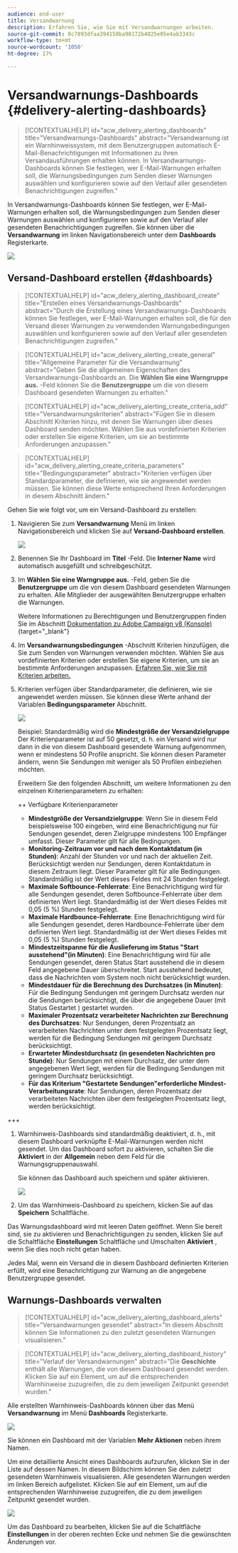 ```yaml
---
audience: end-user
title: Versandwarnung
description: Erfahren Sie, wie Sie mit Versandwarnungen arbeiten.
source-git-commit: 8c7893dfaa394158ba98172b4025e05e4ab3343c
workflow-type: tm+mt
source-wordcount: '1050'
ht-degree: 17%

---
```


# Versandwarnungs-Dashboards {#delivery-alerting-dashboards}

>[!CONTEXTUALHELP]
>id="acw_delivery_alerting_dashboards"
>title="Versandwarnungs-Dashboards"
>abstract="Versandwarnung ist ein Warnhinweissystem, mit dem Benutzergruppen automatisch E-Mail-Benachrichtigungen mit Informationen zu ihren Versandausführungen erhalten können. In Versandwarnungs-Dashboards können Sie festlegen, wer E-Mail-Warnungen erhalten soll, die Warnungsbedingungen zum Senden dieser Warnungen auswählen und konfigurieren sowie auf den Verlauf aller gesendeten Benachrichtigungen zugreifen."

In Versandwarnungs-Dashboards können Sie festlegen, wer E-Mail-Warnungen erhalten soll, die Warnungsbedingungen zum Senden dieser Warnungen auswählen und konfigurieren sowie auf den Verlauf aller gesendeten Benachrichtigungen zugreifen. Sie können über die **Versandwarnung** im linken Navigationsbereich unter dem **Dashboards** Registerkarte.

![](assets/alerting-dashboard-list.png)

## Versand-Dashboard erstellen {#dashboards}

>[!CONTEXTUALHELP]
>id="acw_delery_alerting_dashboard_create"
>title="Erstellen eines Versandwarnungs-Dashboards"
>abstract="Durch die Erstellung eines Versandwarnungs-Dashboards können Sie festlegen, wer E-Mail-Warnungen erhalten soll, die für den Versand dieser Warnungen zu verwendenden Warnungsbedingungen auswählen und konfigurieren sowie auf den Verlauf aller gesendeten Benachrichtigungen zugreifen."

>[!CONTEXTUALHELP]
>id="acw_delivery_alerting_create_general"
>title="Allgemeine Parameter für die Versandwarnung"
>abstract="Geben Sie die allgemeinen Eigenschaften des Versandwarnungs-Dashboards an. Die **Wählen Sie eine Warngruppe aus.** -Feld können Sie die **Benutzergruppe** um die von diesem Dashboard gesendeten Warnungen zu erhalten."

>[!CONTEXTUALHELP]
>id="acw_delivery_alerting_create_criteria_add"
>title="Versandwarnungskriterien"
>abstract="Fügen Sie in diesem Abschnitt Kriterien hinzu, mit denen Sie Warnungen über dieses Dashboard senden möchten. Wählen Sie aus vordefinierten Kriterien oder erstellen Sie eigene Kriterien, um sie an bestimmte Anforderungen anzupassen."

>[!CONTEXTUALHELP]
>id="acw_delivery_alerting_create_criteria_parameters"
>title="Bedingungsparameter"
>abstract="Kriterien verfügen über Standardparameter, die definieren, wie sie angewendet werden müssen. Sie können diese Werte entsprechend Ihren Anforderungen in diesem Abschnitt ändern."

Gehen Sie wie folgt vor, um ein Versand-Dashboard zu erstellen:

1. Navigieren Sie zum **Versandwarnung** Menü im linken Navigationsbereich und klicken Sie auf **Versand-Dashboard erstellen**.

   ![](assets/alerting-dashboard.png)

1. Benennen Sie Ihr Dashboard im **Titel** -Feld. Die **Interner Name** wird automatisch ausgefüllt und schreibgeschützt.

1. Im **Wählen Sie eine Warngruppe aus.** -Feld, geben Sie die **Benutzergruppe** um die von diesem Dashboard gesendeten Warnungen zu erhalten. Alle Mitglieder der ausgewählten Benutzergruppe erhalten die Warnungen.

   Weitere Informationen zu Berechtigungen und Benutzergruppen finden Sie im Abschnitt [Dokumentation zu Adobe Campaign v8 (Konsole)](https://experienceleague.adobe.com/en/docs/campaign/campaign-v8/admin/permissions/gs-permissions){target="_blank"}

1. Im **Versandwarnungsbedingungen** -Abschnitt Kriterien hinzufügen, die Sie zum Senden von Warnungen verwenden möchten. Wählen Sie aus vordefinierten Kriterien oder erstellen Sie eigene Kriterien, um sie an bestimmte Anforderungen anzupassen. [Erfahren Sie, wie Sie mit Kriterien arbeiten.](../msg/delivery-alerting-criteria.md)

1. Kriterien verfügen über Standardparameter, die definieren, wie sie angewendet werden müssen. Sie können diese Werte anhand der Variablen **Bedingungsparameter** Abschnitt.

   ![](assets/alerting-criteria-parameters.png)

   Beispiel: Standardmäßig wird die **Mindestgröße der Versandzielgruppe** Der Kriterienparameter ist auf 50 gesetzt, d. h. ein Versand wird nur dann in die von diesem Dashboard gesendete Warnung aufgenommen, wenn er mindestens 50 Profile anspricht. Sie können diesen Parameter ändern, wenn Sie Sendungen mit weniger als 50 Profilen einbeziehen möchten.

   Erweitern Sie den folgenden Abschnitt, um weitere Informationen zu den einzelnen Kriterienparametern zu erhalten:

   ++ Verfügbare Kriterienparameter

   * **Mindestgröße der Versandzielgruppe**: Wenn Sie in diesem Feld beispielsweise 100 eingeben, wird eine Benachrichtigung nur für Sendungen gesendet, deren Zielgruppe mindestens 100 Empfänger umfasst. Dieser Parameter gilt für alle Bedingungen.
   * **Monitoring-Zeitraum vor und nach dem Kontaktdatum (in Stunden)**: Anzahl der Stunden vor und nach der aktuellen Zeit. Berücksichtigt werden nur Sendungen, deren Kontaktdatum in diesem Zeitraum liegt. Dieser Parameter gilt für alle Bedingungen. Standardmäßig ist der Wert dieses Feldes mit 24 Stunden festgelegt.
   * **Maximale Softbounce-Fehlerrate**: Eine Benachrichtigung wird für alle Sendungen gesendet, deren Softbounce-Fehlerrate über dem definierten Wert liegt. Standardmäßig ist der Wert dieses Feldes mit 0,05 (5 %) Stunden festgelegt.
   * **Maximale Hardbounce-Fehlerrate**: Eine Benachrichtigung wird für alle Sendungen gesendet, deren Hardbounce-Fehlerrate über dem definierten Wert liegt. Standardmäßig ist der Wert dieses Feldes mit 0,05 (5 %) Stunden festgelegt.
   * **Mindestzeitspanne für die Auslieferung im Status &quot;Start ausstehend&quot;(in Minuten)**: Eine Benachrichtigung wird für alle Sendungen gesendet, deren Status Start ausstehend die in diesem Feld angegebene Dauer überschreitet. Start ausstehend bedeutet, dass die Nachrichten vom System noch nicht berücksichtigt wurden.
   * **Mindestdauer für die Berechnung des Durchsatzes (in Minuten)**: Für die Bedingung Sendungen mit geringem Durchsatz werden nur die Sendungen berücksichtigt, die über die angegebene Dauer (mit Status Gestartet ) gestartet wurden.
   * **Maximaler Prozentsatz verarbeiteter Nachrichten zur Berechnung des Durchsatzes**: Nur Sendungen, deren Prozentsatz an verarbeiteten Nachrichten unter dem festgelegten Prozentsatz liegt, werden für die Bedingung Sendungen mit geringem Durchsatz berücksichtigt.
   * **Erwarteter Mindestdurchsatz (in gesendeten Nachrichten pro Stunde)**: Nur Sendungen mit einem Durchsatz, der unter dem angegebenen Wert liegt, werden für die Bedingung Sendungen mit geringem Durchsatz berücksichtigt.
   * **Für das Kriterium &quot;Gestartete Sendungen&quot;erforderliche Mindest-Verarbeitungsrate**: Nur Sendungen, deren Prozentsatz der verarbeiteten Nachrichten über dem festgelegten Prozentsatz liegt, werden berücksichtigt.

+++

1. Warnhinweis-Dashboards sind standardmäßig deaktiviert, d. h., mit diesem Dashboard verknüpfte E-Mail-Warnungen werden nicht gesendet. Um das Dashboard sofort zu aktivieren, schalten Sie die **Aktiviert** in der **Allgemein** neben dem Feld für die Warnungsgruppenauswahl.

   Sie können das Dashboard auch speichern und später aktivieren.

   ![](assets/alerting-dashboard-enable.png)

1. Um das Warnhinweis-Dashboard zu speichern, klicken Sie auf das **Speichern** Schaltfläche.

Das Warnungsdashboard wird mit leeren Daten geöffnet. Wenn Sie bereit sind, sie zu aktivieren und Benachrichtigungen zu senden, klicken Sie auf die Schaltfläche **Einstellungen** Schaltfläche und Umschalten **Aktiviert** , wenn Sie dies noch nicht getan haben.

Jedes Mal, wenn ein Versand die in diesem Dashboard definierten Kriterien erfüllt, wird eine Benachrichtigung zur Warnung an die angegebene Benutzergruppe gesendet.

## Warnungs-Dashboards verwalten

>[!CONTEXTUALHELP]
>id="acw_delivery_alerting_dashboard_alerts"
>title="Versandwarnungen gesendet"
>abstract="In diesem Abschnitt können Sie Informationen zu den zuletzt gesendeten Warnungen visualisieren."

>[!CONTEXTUALHELP]
>id="acw_delivery_alerting_dashboard_history"
>title="Verlauf der Versandwarnungen"
>abstract="Die **Geschichte** enthält alle Warnungen, die von diesem Dashboard gesendet werden. Klicken Sie auf ein Element, um auf die entsprechenden Warnhinweise zuzugreifen, die zu dem jeweiligen Zeitpunkt gesendet wurden."

Alle erstellten Warnhinweis-Dashboards können über das Menü **Versandwarnung** im Menü **Dashboards** Registerkarte.

![](assets/alerting-dashboard-list.png)

Sie können ein Dashboard mit der Variablen **Mehr Aktionen** neben ihrem Namen.

Um eine detaillierte Ansicht eines Dashboards aufzurufen, klicken Sie in der Liste auf dessen Namen. In diesem Bildschirm können Sie den zuletzt gesendeten Warnhinweis visualisieren. Alle gesendeten Warnungen werden im linken Bereich aufgelistet. Klicken Sie auf ein Element, um auf die entsprechenden Warnhinweise zuzugreifen, die zu dem jeweiligen Zeitpunkt gesendet wurden.

![](assets/alerting-dashboard-details.png)

Um das Dashboard zu bearbeiten, klicken Sie auf die Schaltfläche **Einstellungen** in der oberen rechten Ecke und nehmen Sie die gewünschten Änderungen vor.
